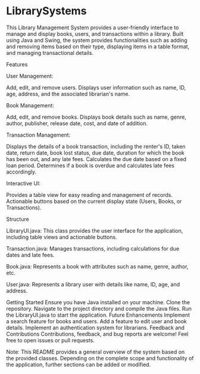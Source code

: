 # LibrarySystems
This Library Management System provides a user-friendly interface to manage and display books, users, and transactions within a library. Built using Java and Swing, the system provides functionalities such as adding and removing items based on their type, displaying items in a table format, and managing transactional details.

Features

User Management:

Add, edit, and remove users.
Displays user information such as name, ID, age, address, and the associated librarian's name.

Book Management:

Add, edit, and remove books.
Displays book details such as name, genre, author, publisher, release date, cost, and date of addition.

Transaction Management:

Displays the details of a book transaction, including the renter's ID, taken date, return date, book lost status, due date, duration for which the book has been out, and any late fees.
Calculates the due date based on a fixed loan period.
Determines if a book is overdue and calculates late fees accordingly.

Interactive UI:

Provides a table view for easy reading and management of records.
Actionable buttons based on the current display state (Users, Books, or Transactions).

Structure

LibraryUI.java: This class provides the user interface for the application, including table views and actionable buttons.

Transaction.java: Manages transactions, including calculations for due dates and late fees.

Book.java: Represents a book with attributes such as name, genre, author, etc.

User.java: Represents a library user with details like name, ID, age, and address.

Getting Started
Ensure you have Java installed on your machine.
Clone the repository.
Navigate to the project directory and compile the Java files.
Run the LibraryUI.java to start the application.
Future Enhancements
Implement a search feature for books and users.
Add a feature to edit user and book details.
Implement an authentication system for librarians.
Feedback and Contributions
Contributions, feedback, and bug reports are welcome! Feel free to open issues or pull requests.

Note: This README provides a general overview of the system based on the provided classes. Depending on the complete scope and functionality of the application, further sections can be added or modified.







